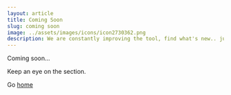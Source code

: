 ```yaml
---
layout: article
title: Coming Soon
slug: coming soon
image: ../assets/images/icons/icon2730362.png
description: We are constantly improving the tool, find what's new.. just for you!
---
```




Coming soon...

Keep an eye on the section. 

Go [home](/)